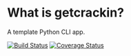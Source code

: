 # What is getcrackin?

A template Python CLI app.

[![Build Status](https://travis-ci.org/tobinquadros/getcrackin.svg)](https://travis-ci.org/tobinquadros/getcrackin)
[![Coverage Status](https://img.shields.io/coveralls/tobinquadros/getcrackin.svg)](https://coveralls.io/r/tobinquadros/getcrackin)

